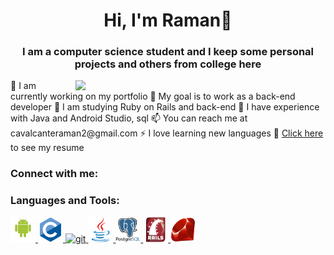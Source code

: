 <h1 align="center">Hi, I'm Raman👋</h1>
<h3 align="center">I am a computer science student and I keep some personal projects and others from college here</h3>
  <img align="right" src="https://media.tenor.com/g3y2q5VQxvAAAAAC/cat-computer.gif" width="400px">
🔭 I am currently working on my portfolio
🚀 My goal is to work as a back-end developer
🌱 I am studying Ruby on Rails and back-end
🧪 I have experience with Java and Android Studio, sql
📫 You can reach me at cavalcanteraman2@gmail.com
⚡ I love learning new languages
📝 <a href="https://drive.google.com/file/d/1NX5Pe08KmqO3sle3hDimcJ_2PK_MUsll/view?usp=sharing" target="_blank">Click here</a> to see my resume
<h3 align="left">Connect with me:</h3>

<h3 align="left">Languages and Tools:</h3>
<p align="left"> 
 <ANDROID STUDIO>
 <a href="https://developer.android.com" target="_blank" rel="noreferrer"> 
 <img src="https://raw.githubusercontent.com/devicons/devicon/master/icons/android/android-original-wordmark.svg" alt="android" width="40" height="40"/> </a> 
 <C language>
 <a href="https://www.cprogramming.com/" target="_blank" rel="noreferrer"> 
 <img src="https://raw.githubusercontent.com/devicons/devicon/master/icons/c/c-original.svg" alt="c" width="40" height="40"/> </a>  
 <GIT>
 <a href="https://git-scm.com/" target="_blank" rel="noreferrer"> 
 <img src="https://www.vectorlogo.zone/logos/git-scm/git-scm-icon.svg" alt="git" width="40" height="40"/> </a>   
 <JAVA>
 <a href="https://www.java.com" target="_blank" rel="noreferrer"> 
 <img src="https://raw.githubusercontent.com/devicons/devicon/master/icons/java/java-original.svg" alt="java" width="40" height="40"/> </a> 
 <POSTGRES>
 <a href="https://www.postgresql.org" target="_blank" rel="noreferrer"> 
 <img src="https://raw.githubusercontent.com/devicons/devicon/master/icons/postgresql/postgresql-original-wordmark.svg" alt="postgresql" width="40" height="40"/> </a>
 <RAIL>
 <a href="https://rubyonrails.org" target="_blank" rel="noreferrer"> 
 <img src="https://raw.githubusercontent.com/devicons/devicon/master/icons/rails/rails-original-wordmark.svg" alt="rails" width="40" height="40"/> </a> 
 <RUBY>
 <a href="https://www.ruby-lang.org/en/" target="_blank" rel="noreferrer"> 
 <img src="https://raw.githubusercontent.com/devicons/devicon/master/icons/ruby/ruby-original.svg" alt="ruby" width="40" height="40"/> </a> </p>
